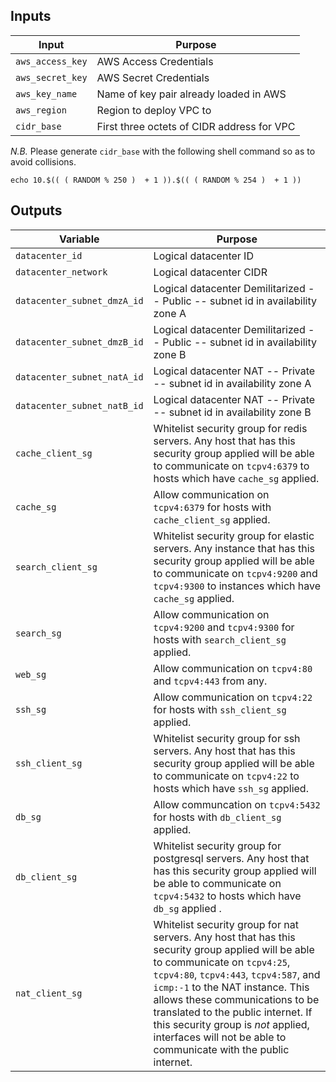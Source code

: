 ## Inputs
Input | Purpose
--- | --- |
`aws_access_key` | AWS Access Credentials
`aws_secret_key` | AWS Secret Credentials
`aws_key_name` | Name of key pair already loaded in AWS
`aws_region` | Region to deploy VPC to
`cidr_base` | First three octets of CIDR address for VPC

*N.B.* Please generate `cidr_base` with the following shell command so as to avoid collisions.
```
echo 10.$(( ( RANDOM % 250 )  + 1 )).$(( ( RANDOM % 254 )  + 1 ))
```

## Outputs
Variable | Purpose
--- | --- |
`datacenter_id` | Logical datacenter ID
`datacenter_network` | Logical datacenter CIDR
`datacenter_subnet_dmzA_id` | Logical datacenter Demilitarized -- Public -- subnet id in availability zone A
`datacenter_subnet_dmzB_id` | Logical datacenter Demilitarized -- Public -- subnet id in availability zone B
`datacenter_subnet_natA_id` | Logical datacenter NAT -- Private -- subnet id in availability zone A
`datacenter_subnet_natB_id` | Logical datacenter NAT -- Private -- subnet id in availability zone B
`cache_client_sg` | Whitelist security group for redis servers. Any host that has this security group applied will be able to communicate on `tcpv4:6379` to hosts which have `cache_sg` applied.
`cache_sg` | Allow communication on `tcpv4:6379` for hosts with `cache_client_sg` applied.
`search_client_sg` | Whitelist security group for elastic servers. Any instance that has this security group applied will be able to communicate on `tcpv4:9200` and `tcpv4:9300` to instances which have `cache_sg` applied.
`search_sg` | Allow communication on `tcpv4:9200` and `tcpv4:9300` for hosts with `search_client_sg` applied.
`web_sg` | Allow communication on `tcpv4:80` and `tcpv4:443` from any.
`ssh_sg` | Allow communication on `tcpv4:22` for hosts with `ssh_client_sg` applied.
`ssh_client_sg` | Whitelist security group for ssh servers. Any host that has this security group applied will be able to communicate on `tcpv4:22` to hosts which have `ssh_sg` applied.
`db_sg` | Allow communcation on `tcpv4:5432` for hosts with `db_client_sg` applied.
`db_client_sg` | Whitelist security group for postgresql servers. Any host that has this security group applied will be able to communicate on `tcpv4:5432` to hosts which have `db_sg` applied .
`nat_client_sg` | Whitelist security group for nat servers. Any host that has this security group applied will be able to communicate on `tcpv4:25`, `tcpv4:80`, `tcpv4:443`, `tcpv4:587`, and `icmp:-1` to the NAT instance. This allows these communications to be translated to the public internet. If this security group is *not* applied, interfaces will not be able to communicate with the public internet.
